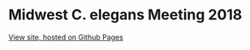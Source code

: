 Midwest C. elegans Meeting 2018
=================

[View site, hosted on Github Pages](https://hsseidel.github.io/MidwestC.elegansMeeting2018/)

